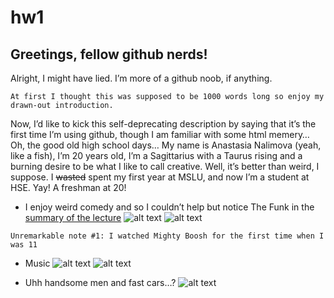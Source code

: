 # hw1
## Greetings, fellow github nerds! 
Alright, I might have lied. I’m more of a github noob, if anything.

`At first I thought this was supposed to be 1000 words long so enjoy my drawn-out introduction.`

Now, I’d like to kick this self-deprecating description by saying that it’s the first time I’m using github, though I am familiar with some html memery… Oh, the good old high school days…
My name is Anastasia Nalimova (yeah, like a fish), I’m 20 years old, I’m a Sagittarius with a Taurus rising and a burning desire to be what I like to call creative. Well, it’s better than weird, I suppose. I ~~wasted~~ spent my first year at MSLU, and now I’m a student at HSE. Yay! A freshman at 20!
* I enjoy weird comedy and so I couldn’t help but notice The Funk in the [summary of the lecture](https://ancatmara.gitbooks.io/digital-literacy-for-sfl/chapter1.html) 
![alt text](https://i.pinimg.com/736x/2a/c2/dd/2ac2dd6f5da66158bef0493f52de24ae--tim--eric-tim-obrien.jpg)
![alt text](https://i.pinimg.com/736x/dc/30/57/dc305763a80a6890dcbb6fabde795211--nathan-fielder-comedy-.jpg)



`Unremarkable note #1: I watched Mighty Boosh for the first time when I was 11 `

* Music
![alt text](http://i0.kym-cdn.com/photos/images/original/000/982/228/d23.png)
![alt text](http://3m84r11gpx1j11puas2g5wfl.wpengine.netdna-cdn.com/wp-content/uploads/2017/03/macdemarco.jpg)


* Uhh handsome men and fast cars…?
![alt text](http://3.bp.blogspot.com/-CpX6CwQ4kxs/Tv3hdM5zkDI/AAAAAAAAFnw/fpFSBr6PnUY/s640/dprk.jpg)
